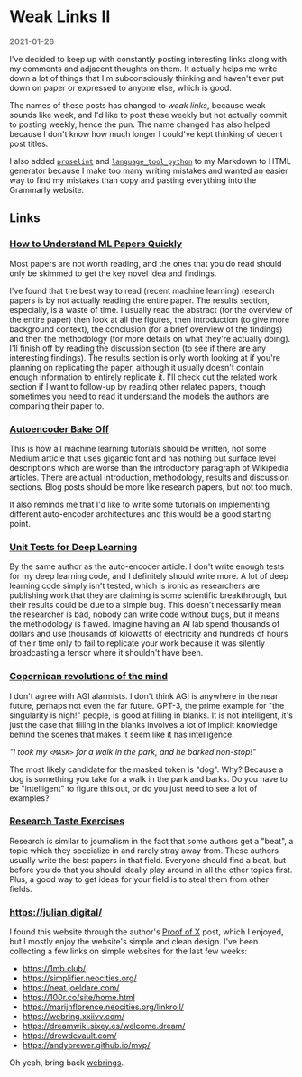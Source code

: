 # Weak Links II

**<span style="color:grey">2021-01-26</span>**

I've decided to keep up with constantly posting interesting links along with my comments and adjacent thoughts on them. It actually helps me write down a lot of things that I'm subconsciously thinking and haven't ever put down on paper or expressed to anyone else, which is good.

The names of these posts has changed to *weak links*, because weak sounds like week, and I'd like to post these weekly but not actually commit to posting weekly, hence the pun. The name changed has also helped because I don't know how much longer I could've kept thinking of decent post titles.

I also added [`proselint`](https://github.com/amperser/proselint) and [`language_tool_python`](https://github.com/languagetool-org/languagetool) to my Markdown to HTML generator because I make too many writing mistakes and wanted an easier way to find my mistakes than copy and pasting everything into the Grammarly website.

## Links

### [How to Understand ML Papers Quickly](https://blog.evjang.com/2021/01/understanding-ml.html)

Most papers are not worth reading, and the ones that you do read should only be skimmed to get the key novel idea and findings.

I've found that the best way to read (recent machine learning) research papers is by not actually reading the entire paper. The results section, especially, is a waste of time. I usually read the abstract (for the overview of the entire paper) then look at all the figures, then introduction (to give more background context), the conclusion (for a brief overview of the findings) and then the methodology (for more details on what they're actually doing). I'll finish off by reading the discussion section (to see if there are any interesting findings). The results section is only worth looking at if you're planning on replicating the paper, although it usually doesn't contain enough information to entirely replicate it. I'll check out the related work section if I want to follow-up by reading other related papers, though sometimes you need to read it understand the models the authors are comparing their paper to.

### [Autoencoder Bake Off](https://krokotsch.eu/autoencoders/2021/01/24/Autoencoder_Bake_Off.html)

This is how all machine learning tutorials should be written, not some Medium article that uses gigantic font and has nothing but surface level descriptions which are worse than the introductory paragraph of Wikipedia articles. There are actual introduction, methodology, results and discussion sections. Blog posts should be more like research papers, but not too much.

It also reminds me that I'd like to write some tutorials on implementing different auto-encoder architectures and this would be a good starting point.

### [Unit Tests for Deep Learning](https://krokotsch.eu/cleancode/2020/08/11/Unit-Tests-for-Deep-Learning.html)

By the same author as the auto-encoder article. I don't write enough tests for my deep learning code, and I definitely should write more. A lot of deep learning code simply isn't tested, which is ironic as researchers are publishing work that they are claiming is some scientific breakthrough, but their results could be due to a simple bug. This doesn't necessarily mean the researcher is bad, nobody can write code without bugs, but it means the methodology is flawed. Imagine having an AI lab spend thousands of dollars and use thousands of kilowatts of electricity and hundreds of hours of their time only to fail to replicate your work because it was silently broadcasting a tensor where it shouldn't have been.

### [Copernican revolutions of the mind](https://togelius.blogspot.com/2021/01/copernican-revolutions-of-mind.html)

I don't agree with AGI alarmists. I don't think AGI is anywhere in the near future, perhaps not even the far future. GPT-3, the prime example for "the singularity is nigh!" people, is good at filling in blanks. It is not intelligent, it's just the case that filling in the blanks involves a lot of implicit knowledge behind the scenes that makes it seem like it has intelligence.

*"I took my `<MASK>` for a walk in the park, and he barked non-stop!"*

The most likely candidate for the masked token is "dog". Why? Because a dog is something you take for a walk in the park and barks. Do you have to be "intelligent" to figure this out, or do you just need to see a lot of examples?

### [Research Taste Exercises](https://colah.github.io/notes/taste/)

Research is similar to journalism in the fact that some authors get a "beat", a topic which they specialize in and rarely stray away from. These authors usually write the best papers in that field. Everyone should find a beat, but before you do that you should ideally play around in all the other topics first. Plus, a good way to get ideas for your field is to steal them from other fields.

### <https://julian.digital/>

I found this website through the author's [Proof of X](https://julian.digital/2020/08/06/proof-of-x/) post, which I enjoyed, but I mostly enjoy the website's simple and clean design. I've been collecting a few links on simple websites for the last few weeks:

* <https://1mb.club/>
* <https://simplifier.neocities.org/>
* <https://neat.joeldare.com/>
* <https://100r.co/site/home.html>
* <https://marijnflorence.neocities.org/linkroll/>
* <https://webring.xxiivv.com/>
* <https://dreamwiki.sixey.es/welcome.dream/>
* <https://drewdevault.com/>
* <https://andybrewer.github.io/mvp/>

Oh yeah, bring back [webrings](https://en.wikipedia.org/wiki/Webring).
